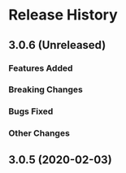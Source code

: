# Release History

## 3.0.6 (Unreleased)

### Features Added

### Breaking Changes

### Bugs Fixed

### Other Changes

## 3.0.5 (2020-02-03)


